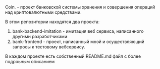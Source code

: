 Coin. - проект банковской системы хранения и совершения операций над криптовалютными средствами.

В этом репозитории находятся два проекта:
1) bank-backend-imitation - имитация веб сервиса, написанного другими разработчиками
2) bank-frontend - проект, написанный мной и осуществляющий запросы к тестовому вебсервису. 

В каждом проекте есть собственный README.md файл с более подроьным описанием
